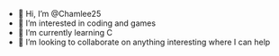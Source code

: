 - 👋 Hi, I’m @Chamlee25
- 👀 I’m interested in coding and games
- 🌱 I’m currently learning C
- 💞️ I’m looking to collaborate on anything interesting where I can help


<!---
Chamlee25/Chamlee25 is a ✨ special ✨ repository because its `README.md` (this file) appears on your GitHub profile.
You can click the Preview link to take a look at your changes.
--->
